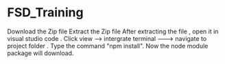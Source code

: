 # FSD_Training

Download the Zip file
Extract the Zip file
After extracting the file , open it in visual studio code .
Click view --> intergrate terminal ---> navigate to project folder .
Type the command "npm install".
Now the node module package will download.
